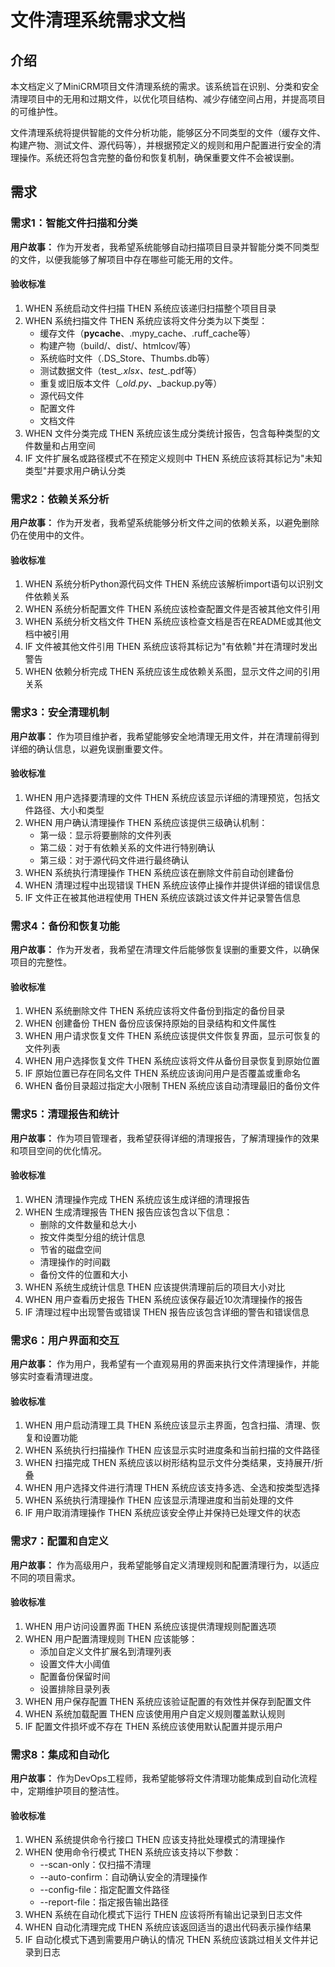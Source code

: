# 文件清理系统需求文档

## 介绍

本文档定义了MiniCRM项目文件清理系统的需求。该系统旨在识别、分类和安全清理项目中的无用和过期文件，以优化项目结构、减少存储空间占用，并提高项目的可维护性。

文件清理系统将提供智能的文件分析功能，能够区分不同类型的文件（缓存文件、构建产物、测试文件、源代码等），并根据预定义的规则和用户配置进行安全的清理操作。系统还将包含完整的备份和恢复机制，确保重要文件不会被误删。

## 需求

### 需求1：智能文件扫描和分类

**用户故事：** 作为开发者，我希望系统能够自动扫描项目目录并智能分类不同类型的文件，以便我能够了解项目中存在哪些可能无用的文件。

#### 验收标准

1. WHEN 系统启动文件扫描 THEN 系统应该递归扫描整个项目目录
2. WHEN 系统扫描文件 THEN 系统应该将文件分类为以下类型：
   - 缓存文件（__pycache__、.mypy_cache、.ruff_cache等）
   - 构建产物（build/、dist/、htmlcov/等）
   - 系统临时文件（.DS_Store、Thumbs.db等）
   - 测试数据文件（test_*.xlsx、test_*.pdf等）
   - 重复或旧版本文件（*_old.py、*_backup.py等）
   - 源代码文件
   - 配置文件
   - 文档文件
3. WHEN 文件分类完成 THEN 系统应该生成分类统计报告，包含每种类型的文件数量和占用空间
4. IF 文件扩展名或路径模式不在预定义规则中 THEN 系统应该将其标记为"未知类型"并要求用户确认分类

### 需求2：依赖关系分析

**用户故事：** 作为开发者，我希望系统能够分析文件之间的依赖关系，以避免删除仍在使用中的文件。

#### 验收标准

1. WHEN 系统分析Python源代码文件 THEN 系统应该解析import语句以识别文件依赖关系
2. WHEN 系统分析配置文件 THEN 系统应该检查配置文件是否被其他文件引用
3. WHEN 系统分析文档文件 THEN 系统应该检查文档是否在README或其他文档中被引用
4. IF 文件被其他文件引用 THEN 系统应该将其标记为"有依赖"并在清理时发出警告
5. WHEN 依赖分析完成 THEN 系统应该生成依赖关系图，显示文件之间的引用关系

### 需求3：安全清理机制

**用户故事：** 作为项目维护者，我希望能够安全地清理无用文件，并在清理前得到详细的确认信息，以避免误删重要文件。

#### 验收标准

1. WHEN 用户选择要清理的文件 THEN 系统应该显示详细的清理预览，包括文件路径、大小和类型
2. WHEN 用户确认清理操作 THEN 系统应该提供三级确认机制：
   - 第一级：显示将要删除的文件列表
   - 第二级：对于有依赖关系的文件进行特别确认
   - 第三级：对于源代码文件进行最终确认
3. WHEN 系统执行清理操作 THEN 系统应该在删除文件前自动创建备份
4. WHEN 清理过程中出现错误 THEN 系统应该停止操作并提供详细的错误信息
5. IF 文件正在被其他进程使用 THEN 系统应该跳过该文件并记录警告信息

### 需求4：备份和恢复功能

**用户故事：** 作为开发者，我希望在清理文件后能够恢复误删的重要文件，以确保项目的完整性。

#### 验收标准

1. WHEN 系统删除文件 THEN 系统应该将文件备份到指定的备份目录
2. WHEN 创建备份 THEN 备份应该保持原始的目录结构和文件属性
3. WHEN 用户请求恢复文件 THEN 系统应该提供文件恢复界面，显示可恢复的文件列表
4. WHEN 用户选择恢复文件 THEN 系统应该将文件从备份目录恢复到原始位置
5. IF 原始位置已存在同名文件 THEN 系统应该询问用户是否覆盖或重命名
6. WHEN 备份目录超过指定大小限制 THEN 系统应该自动清理最旧的备份文件

### 需求5：清理报告和统计

**用户故事：** 作为项目管理者，我希望获得详细的清理报告，了解清理操作的效果和项目空间的优化情况。

#### 验收标准

1. WHEN 清理操作完成 THEN 系统应该生成详细的清理报告
2. WHEN 生成清理报告 THEN 报告应该包含以下信息：
   - 删除的文件数量和总大小
   - 按文件类型分组的统计信息
   - 节省的磁盘空间
   - 清理操作的时间戳
   - 备份文件的位置和大小
3. WHEN 系统生成统计信息 THEN 应该提供清理前后的项目大小对比
4. WHEN 用户查看历史报告 THEN 系统应该保存最近10次清理操作的报告
5. IF 清理过程中出现警告或错误 THEN 报告应该包含详细的警告和错误信息

### 需求6：用户界面和交互

**用户故事：** 作为用户，我希望有一个直观易用的界面来执行文件清理操作，并能够实时查看清理进度。

#### 验收标准

1. WHEN 用户启动清理工具 THEN 系统应该显示主界面，包含扫描、清理、恢复和设置功能
2. WHEN 系统执行扫描操作 THEN 应该显示实时进度条和当前扫描的文件路径
3. WHEN 扫描完成 THEN 系统应该以树形结构显示文件分类结果，支持展开/折叠
4. WHEN 用户选择文件进行清理 THEN 系统应该支持多选、全选和按类型选择
5. WHEN 系统执行清理操作 THEN 应该显示清理进度和当前处理的文件
6. IF 用户取消清理操作 THEN 系统应该安全停止并保持已处理文件的状态

### 需求7：配置和自定义

**用户故事：** 作为高级用户，我希望能够自定义清理规则和配置清理行为，以适应不同的项目需求。

#### 验收标准

1. WHEN 用户访问设置界面 THEN 系统应该提供清理规则配置选项
2. WHEN 用户配置清理规则 THEN 应该能够：
   - 添加自定义文件扩展名到清理列表
   - 设置文件大小阈值
   - 配置备份保留时间
   - 设置排除目录列表
3. WHEN 用户保存配置 THEN 系统应该验证配置的有效性并保存到配置文件
4. WHEN 系统加载配置 THEN 应该使用用户自定义规则覆盖默认规则
5. IF 配置文件损坏或不存在 THEN 系统应该使用默认配置并提示用户

### 需求8：集成和自动化

**用户故事：** 作为DevOps工程师，我希望能够将文件清理功能集成到自动化流程中，定期维护项目的整洁性。

#### 验收标准

1. WHEN 系统提供命令行接口 THEN 应该支持批处理模式的清理操作
2. WHEN 使用命令行模式 THEN 系统应该支持以下参数：
   - --scan-only：仅扫描不清理
   - --auto-confirm：自动确认安全的清理操作
   - --config-file：指定配置文件路径
   - --report-file：指定报告输出路径
3. WHEN 系统在自动化模式下运行 THEN 应该将所有输出记录到日志文件
4. WHEN 自动化清理完成 THEN 系统应该返回适当的退出代码表示操作结果
5. IF 自动化模式下遇到需要用户确认的情况 THEN 系统应该跳过相关文件并记录到日志
